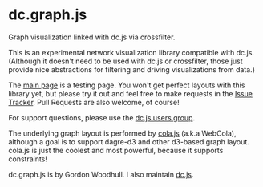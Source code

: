 # dc.graph.js

Graph visualization linked with dc.js via crossfilter.

This is an experimental network visualization library compatible with dc.js. (Although
it doesn't need to be used with dc.js or crossfilter, those just provide nice
abstractions for filtering and driving visualizations from data.)

The [main page](http://dc-js.github.io/dc.graph.js) is a testing page. You won't get
perfect layouts with this library yet, but please try it out and feel free to make
requests in the [Issue Tracker](https://github.com/dc-js/dc.graph.js/issues). Pull
Requests are also welcome, of course!

For support questions, please use the
[dc.js users group](https://groups.google.com/forum/?fromgroups#!forum/dc-js-user-group).

The underlying graph layout is performed by [cola.js](https://github.com/tgdwyer/WebCola)
(a.k.a WebCola), although a goal is to support dagre-d3 and other d3-based graph layout.
cola.js is just the coolest and most powerful, because it supports constraints!

dc.graph.js is by Gordon Woodhull. I also maintain [dc.js](https://github.com/dc-js/dc.js).